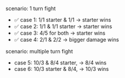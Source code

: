 scenario: 1 turn fight

- ✅ case 1: 1/1 starter & 1/1 -> starter wins
- ✅ case 2: 1/1 & 1/1 starter -> starter wins
- ✅ case 3: 4/5 for both -> starter wins
- ✅ case 4: 2/1 & 2/2 -> bigger damage wins

scenario: multiple turn fight

- case 5: 10/3 & 8/4 starter, -> 8/4 wins
- case 6: 10/3 starter & 8/4, -> 10/3 wins